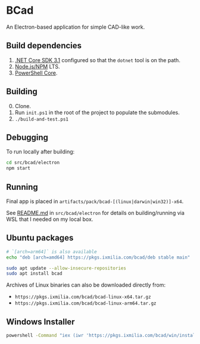 BCad
====

An Electron-based application for simple CAD-like work.

## Build dependencies

1. [.NET Core SDK 3.1](https://dotnet.microsoft.com/download) configured so that the `dotnet` tool is on the path.
2. [Node.js/NPM](https://nodejs.org) LTS.
3. [PowerShell Core](https://github.com/PowerShell/PowerShell/releases).

## Building

0. Clone.
1. Run `init.ps1` in the root of the project to populate the submodules.
2. `./build-and-test.ps1`

## Debugging

To run locally after building:

``` bash
cd src/bcad/electron
npm start
```

## Running

Final app is placed in `artifacts/pack/bcad-[(linux|darwin|win32)]-x64`.

See [README.md](src/bcad/electron/README.md) in `src/bcad/electron` for details on building/running via WSL that I needed on my local box.

## Ubuntu packages

``` bash
# `[arch=arm64]` is also available
echo "deb [arch=amd64] https://pkgs.ixmilia.com/bcad/deb stable main" | sudo tee /etc/apt/sources.list.d/ixmilia.bcad.list
```

``` bash
sudo apt update --allow-insecure-repositories
sudo apt install bcad
```

Archives of Linux binaries can also be downloaded directly from:

- `https://pkgs.ixmilia.com/bcad/bcad-linux-x64.tar.gz`
- `https://pkgs.ixmilia.com/bcad/bcad-linux-arm64.tar.gz`

## Windows Installer

``` cmd
powershell -Command "iex (iwr 'https://pkgs.ixmilia.com/bcad/win/install.ps1').ToString()"
```
